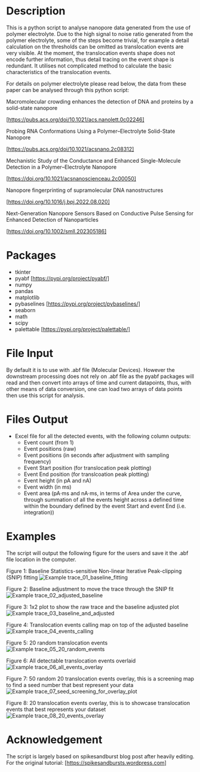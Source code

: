 # Description
This is a python script to analyse nanopore data generated from the use of polymer electrolyte. Due to the high signal to noise ratio generated from the polymer electrolyte, some of the steps become trivial, for example a detail calculation on the thresholds can be omitted as translocation events are very visible. At the moment, the translocation events shape does not encode further information, thus detail tracing on the event shape is redundant. It utilises not complicated method to calculate the basic characteristics of the translocation events.


For details on polymer electrolyte please read below, the data from these paper can be analysed through this python script:

Macromolecular crowding enhances the detection of DNA and proteins by a solid-state nanopore

[https://pubs.acs.org/doi/10.1021/acs.nanolett.0c02246]

Probing RNA Conformations Using a Polymer–Electrolyte Solid-State Nanopore

[https://pubs.acs.org/doi/10.1021/acsnano.2c08312]

Mechanistic Study of the Conductance and Enhanced Single-Molecule Detection in a Polymer–Electrolyte Nanopore

[https://doi.org/10.1021/acsnanoscienceau.2c00050]

Nanopore fingerprinting of supramolecular DNA nanostructures

[https://doi.org/10.1016/j.bpj.2022.08.020]

Next-Generation Nanopore Sensors Based on Conductive Pulse Sensing for Enhanced Detection of Nanoparticles

[https://doi.org/10.1002/smll.202305186]


# Packages
  - tkinter
  - pyabf [https://pypi.org/project/pyabf/]
  - numpy
  - pandas
  - matplotlib
  - pybaselines [https://pypi.org/project/pybaselines/]
  - seaborn
  - math
  - scipy
  - palettable [https://pypi.org/project/palettable/]

# File Input
By default it is to use with .abf file (Molecular Devices). However the downstream processing does not rely on .abf file as the pyabf packages will read and then convert into arrays of time and current datapoints, thus, with other means of data conversion, one can load two arrays of data points then use this script for analysis.

# Files Output
  - Excel file for all the detected events, with the following column outputs:
    - Event count (from 1)
    - Event positions (raw)
    - Event positions (in seconds after adjustment with sampling frequency)
    - Event Start position (for translocation peak plotting)
    - Event End position (for translcoation peak plotting)
    - Event height (in pA and nA)
    - Event width (in ms)
    - Event area (pA⋅ms and nA⋅ms, in terms of Area under the curve, through summation of all the events height across a defined time within the boundary defined by the event Start and event End (i.e. integration))


# Examples
The script will output the following figure for the users and save it the .abf file location in the computer.

Figure 1: Baseline Statistics-sensitive Non-linear Iterative Peak-clipping (SNIP) fitting 
![Example trace_01_baseline_fitting](https://github.com/chalmers4c/Nanopore_event_detection/assets/97460687/bd2bcbcb-9c73-4b9f-9134-b8e2e50f7307)

Figure 2: Baseline adjustment to move the trace through the SNIP fit
![Example trace_02_adjusted_baseline](https://github.com/chalmers4c/Nanopore_event_detection/assets/97460687/51abad1d-e31d-4b37-bc18-8014fa083705)

Figure 3: 1x2 plot to show the raw trace and the baseline adjusted plot
![Example trace_03_baseline_and_adjusted](https://github.com/chalmers4c/Nanopore_event_detection/assets/97460687/927e3c31-3421-401a-8f47-a41844b1866e)

Figure 4: Translocation events calling map on top of the adjusted baseline
![Example trace_04_events_calling](https://github.com/chalmers4c/Nanopore_event_detection/assets/97460687/4c3f27b8-759f-451f-915d-9038a24c8194)

Figure 5: 20 random translocation events
![Example trace_05_20_random_events](https://github.com/chalmers4c/Nanopore_event_detection/assets/97460687/964b86df-57b7-427a-858f-8eeac66ff5a8)

Figure 6: All detectable translocation events overlaid
![Example trace_06_all_events_overlay](https://github.com/chalmers4c/Nanopore_event_detection/assets/97460687/c509f766-6803-4d33-87ec-987b9a0c2a2e)

Figure 7: 50 random 20 translocation events overlay, this is a screening map to find a seed number that best represent your data
![Example trace_07_seed_screening_for_overlay_plot](https://github.com/chalmers4c/Nanopore_event_detection/assets/97460687/380c0e7a-346c-491b-b3f7-77f5acc80e46)

Figure 8: 20 translocation events overlay, this is to showcase translocation events that best represents your dataset
![Example trace_08_20_events_overlay](https://github.com/chalmers4c/Nanopore_event_detection/assets/97460687/135c4651-1877-4278-98fb-78a79be7ebe2)

# Acknowledgement
The script is largely based on spikesandburst blog post after heavily editing. For the original tutorial: [https://spikesandbursts.wordpress.com]
